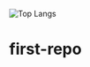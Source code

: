 
![Top Langs](https://github-readme-stats.vercel.app/api/top-langs/?username=anuraghazra&layout=compact&theme=dark#gh-dark-mode-only)
# first-repo

